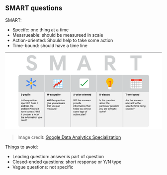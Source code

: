 ## SMART questions

SMART:

* Specifc: one thing at a time
* Measrueable: should be measureed in scale
* Action-oriented: Should help to take some action
* Time-bound: should have a time line

![1703409778199](image/SMART_questions/1703409778199.png)

> Image credit: [Google Data Analytics Specialization ](https://www.coursera.org/specializations/data-analytics-certificate)



Things to avoid:

* Leading question: answer is part of question
* Closed-ended questions: short response or Y/N type
* Vague questions: not specific
